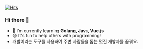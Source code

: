   <div align=left>
	
  [![Hits](https://hits.seeyoufarm.com/api/count/incr/badge.svg?url=https%3A%2F%2Fgithub.com%2Fsang5c)](https://hits.seeyoufarm.com) 
	
  </div>
  
### Hi there 👋
- 🌱 I’m currently learning **Golang, Java, Vue.js**
- 😄 It's fun to help others with programming!   
- 개발이라는 도구를 사용하여 주변 사람들을 돕는 멋진 개발자를 꿈꿔요.
<!--


**sang5c/sang5c** is a ✨ _special_ ✨ repository because its `README.md` (this file) appears on your GitHub profile.

Here are some ideas to get you started:

- 🔭 I’m currently working on ...
- 👯 I’m looking to collaborate on ...
- 🤔 I’m looking for help with ...
- 💬 Ask me about ...
- 📫 How to reach me: ...
- 😄 Pronouns: ...
- ⚡ Fun fact: ...
-->
